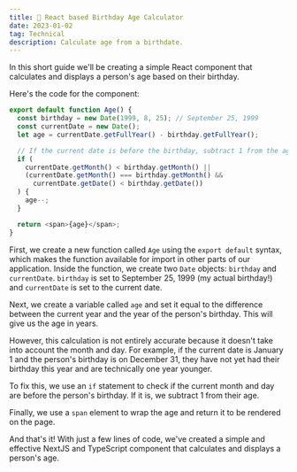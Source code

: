 ```yaml
---
title: 🎂 React based Birthday Age Calculator
date: 2023-01-02
tag: Technical
description: Calculate age from a birthdate.
---
```

In this short guide we'll be creating a simple React component that calculates and displays a person's age based on their birthday.

Here's the code for the component:

```js
export default function Age() {
  const birthday = new Date(1999, 8, 25); // September 25, 1999
  const currentDate = new Date();
  let age = currentDate.getFullYear() - birthday.getFullYear();

  // If the current date is before the birthday, subtract 1 from the age
  if (
    currentDate.getMonth() < birthday.getMonth() ||
    (currentDate.getMonth() === birthday.getMonth() &&
      currentDate.getDate() < birthday.getDate())
  ) {
    age--;
  }

  return <span>{age}</span>;
}
```

First, we create a new function called `Age` using the `export default` syntax, which makes the function available for import in other parts of our application. Inside the function, we create two `Date` objects: `birthday` and `currentDate`. `birthday` is set to September 25, 1999 (my actual birthday!) and `currentDate` is set to the current date.

Next, we create a variable called `age` and set it equal to the difference between the current year and the year of the person's birthday. This will give us the age in years.

However, this calculation is not entirely accurate because it doesn't take into account the month and day. For example, if the current date is January 1 and the person's birthday is on December 31, they have not yet had their birthday this year and are technically one year younger.

To fix this, we use an `if` statement to check if the current month and day are before the person's birthday. If it is, we subtract 1 from their age.

Finally, we use a `span` element to wrap the age and return it to be rendered on the page.

And that's it! With just a few lines of code, we've created a simple and effective NextJS and TypeScript component that calculates and displays a person's age.